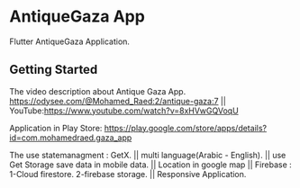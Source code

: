 # AntiqueGaza App

Flutter AntiqueGaza Application.

## Getting Started

The video description about Antique Gaza App. https://odysee.com/@Mohamed_Raed:2/antique-gaza:7 || YouTube:https://www.youtube.com/watch?v=8xHVwGQVoqU

Application in Play Store:
https://play.google.com/store/apps/details?id=com.mohamedraed.gaza_app

The use statemanagment : GetX. || multi language(Arabic - English). || use Get Storage save data in mobile data. || Location in google map
  || Firebase : 1-Cloud firestore.   2-firebase storage.   || Responsive Application.
               
